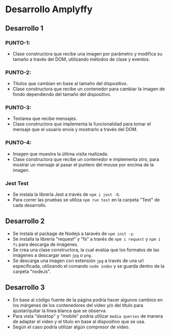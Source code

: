 # Desarrollo Amplyffy

## Desarrollo 1

### PUNTO-1:
- Clase constructora que recibe una imagen por parámetro y modifica su tamaño a través del DOM, utilizando métodos de clase y eventos.

### PUNTO-2:
- Titulos que cambian en base al tamaño del dispositivo.
- Clase constructora que recibe un contenedor para cambiar la imagen de fondo dependiendo del tamaño del dispositivo.

### PUNTO-3:
- Textarea que recibe mensajes.
- Clase constructora que implementa la funcionalidad para tomar el mensaje que el usuario envía y mostrarlo a través del DOM.

### PUNTO-4:
- Imagen que muestra la úlitma visita realizada.
- Clase constructora que recibe un contenedor e implementa otro, para mostrar un mensaje al pasar el puntero del mouse por encima de la imagen.

### Jest Test
- Se instala la librería Jest a través de `npm i jest -D`.
- Para correr las pruebas se utiliza `npm run test` en la carpeta "Test" de cada desarrollo.

## Desarrollo 2
- Se instala el package de Nodejs a taravés de `npm init -y`.
- Se installa la librería "request" y "fs" a través de `npm i request` y `npm i fs` para descarga de imágenes.
- Se crea una clase constructora, la cual evalúa que los formatos de las imágenes a descargar sean `jpg` o `png`.
- Se descarga una imagen con extensión `jpg` a través de una url especificada, utilizando el comando `node index` y se guarda dentro de la carpeta "nodeJs".

## Desarrollo 3
- En base al código fuente de la página podría hacer algunos cambios en los márgenes de los contenedores del video y/o del título para ajustar/quitar la línea blanca que se observa. 
- Para vista "desktop" y "mobile" podría utilizar `media queries` de manera de adaptar el video y el título en base al dispositivo que se usa.
- Según el caso podría utilizar algún compresor de video.